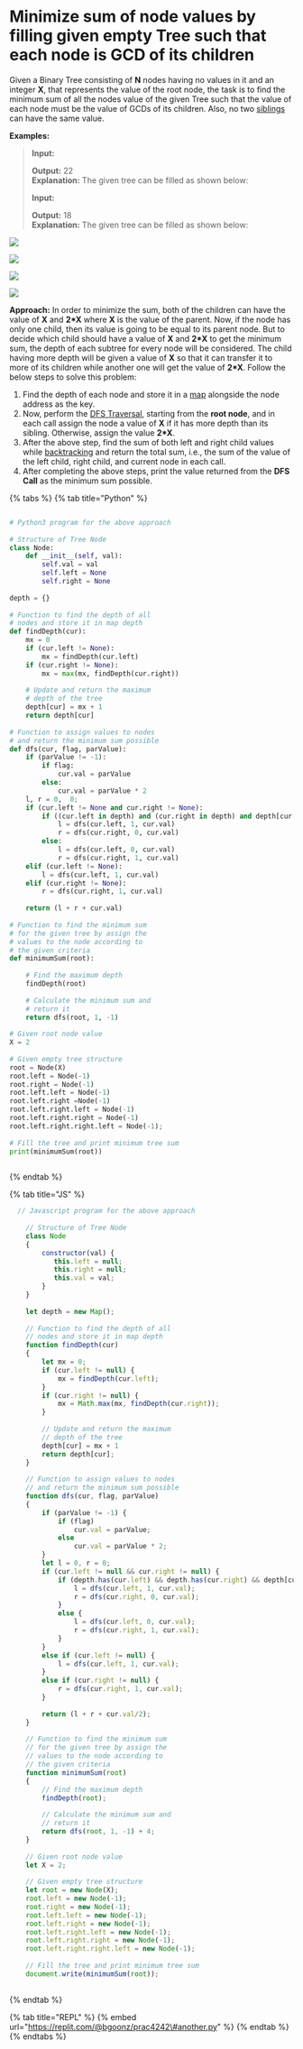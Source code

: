 # Minimize sum of node values by filling given empty Tree such that each node is GCD of its children



Given a Binary Tree consisting of **N** nodes having no values in it and an integer **X**, that represents the value of the root node, the task is to find the minimum sum of all the nodes value of the given Tree such that the value of each node must be the value of GCDs of its children. Also, no two [siblings](https://www.geeksforgeeks.org/check-if-two-nodes-in-a-binary-tree-are-siblings/) can have the same value.

**Examples:**

> **Input:**
>
>
>
> **Output:** 22  
> **Explanation:** The given tree can be filled as shown below:  
>   
>
>
>
>
> **Input:** 
>
>
>
> **Output:** 18  
> **Explanation:** The given tree can be filled as shown below:

![](https://media.geeksforgeeks.org/wp-content/uploads/20210910142526/newtreedrawio2-660x224.png)

![](https://media.geeksforgeeks.org/wp-content/uploads/20210910142050/tree11-660x290.png)

![](https://media.geeksforgeeks.org/wp-content/uploads/20210910142615/newtreedrawio2.png)

![](https://media.geeksforgeeks.org/wp-content/uploads/20210910140356/tree1-288x300.png)

**Approach:** In order to minimize the sum, both of the children can have the value of **X** and **2\*X** where **X** is the value of the parent. Now, if the node has only one child, then its value is going to be equal to its parent node. But to decide which child should have a value of **X** and **2\*X** to get the minimum sum, the depth of each subtree for every node will be considered. The child having more depth will be given a value of **X** so that it can transfer it to more of its children while another one will get the value of **2\*X**. Follow the below steps to solve this problem:

1. Find the depth of each node and store it in a [map](http://www.geeksforgeeks.org/map-associative-containers-the-c-standard-template-library-stl/) alongside the node address as the key.
2. Now, perform the [DFS Traversal](http://www.geeksforgeeks.org/depth-first-traversal-for-a-graph/), starting from the **root node**, and in each call assign the node a value of **X** if it has more depth than its sibling. Otherwise, assign the value **2\*X**.
3. After the above step, find the sum of both left and right child values while [backtracking](http://www.geeksforgeeks.org/backtracking-algorithms/) and return the total sum, i.e., the sum of the value of the left child, right child, and current node in each call.
4. After completing the above steps, print the value returned from the **DFS Call** as the minimum sum possible.

{% tabs %}
{% tab title="Python" %}
```python

# Python3 program for the above approach
 
# Structure of Tree Node
class Node:
    def __init__(self, val):
        self.val = val
        self.left = None
        self.right = None
 
depth = {}
    
# Function to find the depth of all
# nodes and store it in map depth
def findDepth(cur):
    mx = 0
    if (cur.left != None):
        mx = findDepth(cur.left)
    if (cur.right != None):
        mx = max(mx, findDepth(cur.right))
 
    # Update and return the maximum
    # depth of the tree
    depth[cur] = mx + 1
    return depth[cur]
 
# Function to assign values to nodes
# and return the minimum sum possible
def dfs(cur, flag, parValue):
    if (parValue != -1):
        if flag:
            cur.val = parValue
        else:
            cur.val = parValue * 2
    l, r = 0,  0;
    if (cur.left != None and cur.right != None):
        if ((cur.left in depth) and (cur.right in depth) and depth[cur.left] > depth[cur.right]):
            l = dfs(cur.left, 1, cur.val)
            r = dfs(cur.right, 0, cur.val)
        else:
            l = dfs(cur.left, 0, cur.val)
            r = dfs(cur.right, 1, cur.val)
    elif (cur.left != None):
        l = dfs(cur.left, 1, cur.val)
    elif (cur.right != None):
        r = dfs(cur.right, 1, cur.val)
 
    return (l + r + cur.val)
 
# Function to find the minimum sum
# for the given tree by assign the
# values to the node according to
# the given criteria
def minimumSum(root):
   
    # Find the maximum depth
    findDepth(root)
 
    # Calculate the minimum sum and
    # return it
    return dfs(root, 1, -1)
 
# Given root node value
X = 2
 
# Given empty tree structure
root = Node(X)
root.left = Node(-1)
root.right = Node(-1)
root.left.left = Node(-1)
root.left.right =Node(-1)
root.left.right.left = Node(-1)
root.left.right.right = Node(-1)
root.left.right.right.left = Node(-1);
 
# Fill the tree and print minimum tree sum
print(minimumSum(root))
 
```
{% endtab %}

{% tab title="JS" %}
```javascript
  // Javascript program for the above approach
     
    // Structure of Tree Node
    class Node
    {
        constructor(val) {
           this.left = null;
           this.right = null;
           this.val = val;
        }
    }
     
    let depth = new Map();
   
    // Function to find the depth of all
    // nodes and store it in map depth
    function findDepth(cur)
    {
        let mx = 0;
        if (cur.left != null) {
            mx = findDepth(cur.left);
        }
        if (cur.right != null) {
            mx = Math.max(mx, findDepth(cur.right));
        }
   
        // Update and return the maximum
        // depth of the tree
        depth[cur] = mx + 1
        return depth[cur];
    }
   
    // Function to assign values to nodes
    // and return the minimum sum possible
    function dfs(cur, flag, parValue)
    {
        if (parValue != -1) {
            if (flag)
                cur.val = parValue;
            else
                cur.val = parValue * 2;
        }
        let l = 0, r = 0;
        if (cur.left != null && cur.right != null) {
            if (depth.has(cur.left) && depth.has(cur.right) && depth[cur.left] > depth[cur.right]) {
                l = dfs(cur.left, 1, cur.val);
                r = dfs(cur.right, 0, cur.val);
            }
            else {
                l = dfs(cur.left, 0, cur.val);
                r = dfs(cur.right, 1, cur.val);
            }
        }
        else if (cur.left != null) {
            l = dfs(cur.left, 1, cur.val);
        }
        else if (cur.right != null) {
            r = dfs(cur.right, 1, cur.val);
        }
   
        return (l + r + cur.val/2);
    }
   
    // Function to find the minimum sum
    // for the given tree by assign the
    // values to the node according to
    // the given criteria
    function minimumSum(root)
    {
        // Find the maximum depth
        findDepth(root);
   
        // Calculate the minimum sum and
        // return it
        return dfs(root, 1, -1) + 4;
    }
     
    // Given root node value
    let X = 2;
   
    // Given empty tree structure
    let root = new Node(X);
    root.left = new Node(-1);
    root.right = new Node(-1);
    root.left.left = new Node(-1);
    root.left.right = new Node(-1);
    root.left.right.left = new Node(-1);
    root.left.right.right = new Node(-1);
    root.left.right.right.left = new Node(-1);
   
    // Fill the tree and print minimum tree sum
    document.write(minimumSum(root));
     
```
{% endtab %}

{% tab title="REPL" %}
{% embed url="https://replit.com/@bgoonz/prac4242\#another.py" %}
{% endtab %}
{% endtabs %}

